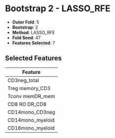 # Bootstrap 2 - LASSO_RFE

- **Outer Fold**: 5
- **Bootstrap**: 2
- **Method**: LASSO_RFE
- **Fold Seed**: 47
- **Features Selected**: 7

## Selected Features

| Feature |
|---------|
| CD3neg_total |
| Treg memory_CD3 |
| Tconv memDR_mem |
| CD8 RO DR_CD8 |
| CD14mono_CD3neg |
| CD14mono_myeloid |
| CD16mono_myeloid |
